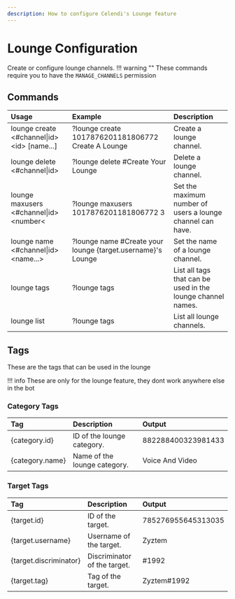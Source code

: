 ```yaml
---
description: How to configure Celendi's Lounge feature
---
```

# Lounge Configuration

Create or configure lounge channels.
!!! warning ""
    These commands require you to have the `MANAGE_CHANNELS` permission

## Commands

| Usage | Example | Description |
| :--- | :--- | :--- |
| lounge create &lt;#channel\|id&gt; &lt;id&gt; &#91;name...&#93; | ?lounge create 1017876201181806772 Create A Lounge | Create a lounge channel. |
| lounge delete &lt;#channel\|id&gt; | ?lounge delete #Create Your Lounge | Delete a lounge channel. |
| lounge maxusers &lt;#channel\|id&gt; &lt;number&lt; | ?lounge maxusers 1017876201181806772 3 | Set the maximum number of users a lounge channel can have. |
| lounge name &lt;#channel\|id&gt; &lt;name...&gt; | ?lounge name #Create your lounge {target.username}'s Lounge | Set the name of a lounge channel. |
| lounge tags | ?lounge tags | List all tags that can be used in the lounge channel names. |
| lounge list | ?lounge tags | List all lounge channels. |

## Tags

These are the tags that can be used in the lounge

!!! info
    These are only for the lounge feature, they dont work anywhere else in the bot

### Category Tags

| Tag      | Description | Output |
| :------- | :---------- | :------- |
| {category.id} | ID of the lounge category. | 882288400323981433 |
| {category.name} | Name of the lounge category. | Voice And Video |

### Target Tags

| Tag      | Description | Output |
| :------- | :---------- | :------- |
| {target.id} | ID of the target. | 785276955645313035 |
| {target.username} | Username of the target. | Zyztem |
| {target.discriminator} | Discriminator of the target. | #1992 |
| {target.tag} | Tag of the target. | Zyztem#1992 |
